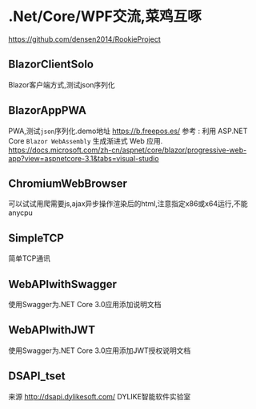 # .Net/Core/WPF交流,菜鸡互啄
https://github.com/densen2014/RookieProject

BlazorClientSolo
-------
Blazor客户端方式,测试json序列化

BlazorAppPWA
-------
PWA,测试`json`序列化.demo地址   https://b.freepos.es/
    参考 : 
    利用 ASP.NET Core `Blazor WebAssembly` 生成渐进式 Web 应用. 
    https://docs.microsoft.com/zh-cn/aspnet/core/blazor/progressive-web-app?view=aspnetcore-3.1&tabs=visual-studio

ChromiumWebBrowser
-------
可以试试用爬需要js,ajax异步操作渲染后的html,注意指定x86或x64运行,不能anycpu

SimpleTCP
-------
简单TCP通讯

WebAPIwithSwagger
-------
使用Swagger为.NET Core 3.0应用添加说明文档

WebAPIwithJWT
-------
使用Swagger为.NET Core 3.0应用添加JWT授权说明文档

DSAPI_tset
-------
来源 http://dsapi.dylikesoft.com/  DYLIKE智能软件实验室

